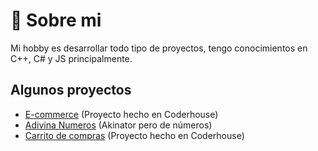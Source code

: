 # 🚀 Sobre mi
Mi hobby es desarrollar todo tipo de proyectos, tengo conocimientos en C++, C# y JS principalmente.


## Algunos proyectos

 - [E-commerce](https://ivooooooooo.github.io/E-commerce/) (Proyecto hecho en Coderhouse)
 - [Adivina Numeros](https://ivooooooooo.github.io/AdivinaNumeros/) (Akinator pero de números)
 - [Carrito de compras](https://ivooooooooo.github.io/CarritoCompras/) (Proyecto hecho en Coderhouse)
